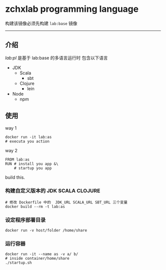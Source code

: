 # zchxlab programming language 


构建该镜像必须先构建 `lab:base` 镜像 

---------

## 介绍

*lab:pl* 是基于 lab:base 的多语言运行时
包含以下语言

- JDK 
	- Scala 
		- sbt
	- Clojure 
		- lein 
- Node
	- npm




## 使用

way 1
```
docker run -it lab:as
# executa you action
```


way 2
```
FROM lab:as
RUN # install you app &\
	# startup you app
```

build this.

### 构建自定义版本的 JDK SCALA CLOJURE

```
# 修改 Dockerfile 中的  JDK_URL SCALA_URL SBT_URL 三个变量
docker build --rm -t lab:as 
```

### 设定程序部署目录 

```
docker run -v host/folder /home/share
```

### 运行容器

```
docker run -it --name as -v a/ b/
# inside container/home/share
./startup.sh
```